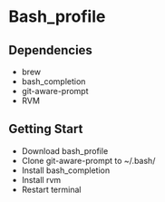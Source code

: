 # Bash_profile

## Dependencies
- brew 
- bash_completion
- git-aware-prompt
- RVM

## Getting Start
- Download bash_profile
- Clone git-aware-prompt to ~/.bash/
- Install bash_completion
- Install rvm
- Restart terminal

